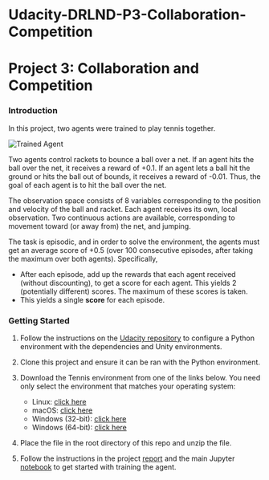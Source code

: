 # Udacity-DRLND-P3-Collaboration-Competition

[Trained Agent]: https://user-images.githubusercontent.com/10624937/42135623-e770e354-7d12-11e8-998d-29fc74429ca2.gif "Trained Agent"

[Udacity repository]: https://github.com/udacity/deep-reinforcement-learning#dependencies

# Project 3: Collaboration and Competition

### Introduction

In this project, two agents were trained to play tennis together.

![Trained Agent][Trained Agent]

Two agents control rackets to bounce a ball over a net. If an agent hits the ball over the net, it receives a reward of +0.1.  If an agent lets a ball hit the ground or hits the ball out of bounds, it receives a reward of -0.01.  Thus, the goal of each agent is to hit the ball over the net.

The observation space consists of 8 variables corresponding to the position and velocity of the ball and racket. Each agent receives its own, local observation.  Two continuous actions are available, corresponding to movement toward (or away from) the net, and jumping.

The task is episodic, and in order to solve the environment, the agents must get an average score of +0.5 (over 100 consecutive episodes, after taking the maximum over both agents). Specifically,

- After each episode, add up the rewards that each agent received (without discounting), to get a score for each agent. This yields 2 (potentially different) scores. The maximum of these scores is taken.
- This yields a single **score** for each episode.

### Getting Started

1. Follow the instructions on the [Udacity repository] to configure a Python environment with the dependencies and Unity environments.

1. Clone this project and ensure it can be ran with the Python environment.

1. Download the Tennis environment from one of the links below.  You need only select the environment that matches your operating system:
    - Linux: [click here](https://s3-us-west-1.amazonaws.com/udacity-drlnd/P3/Tennis/Tennis_Linux.zip)
    - macOS: [click here](https://s3-us-west-1.amazonaws.com/udacity-drlnd/P3/Tennis/Tennis.app.zip)
    - Windows (32-bit): [click here](https://s3-us-west-1.amazonaws.com/udacity-drlnd/P3/Tennis/Tennis_Windows_x86.zip)
    - Windows (64-bit): [click here](https://s3-us-west-1.amazonaws.com/udacity-drlnd/P3/Tennis/Tennis_Windows_x86_64.zip)


1. Place the file in the root directory of this repo and unzip the file.


1. Follow the instructions in the project [report](https://github.com/jknagin/Udacity-DRLND-P3-Collaboration-Competition/blob/master/REPORT.md#running-collaboration_competitionipynb) and the main Jupyter [notebook](https://github.com/jknagin/Udacity-DRLND-P3-Collaboration-Competition/blob/master/Collaboration_Competition.ipynb) to get started with training the agent.

